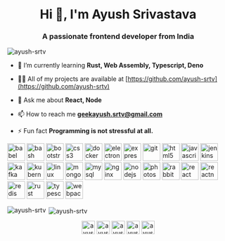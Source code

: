 <h1 align="center">Hi 👋, I'm Ayush Srivastava</h1>
<h3 align="center">A passionate frontend developer from India</h3>

<p align="left"> <img src="https://komarev.com/ghpvc/?username=ayush-srtv" alt="ayush-srtv" /> </p>

- 🌱 I’m currently learning **Rust, Web Assembly, Typescript, Deno**

- 👨‍💻 All of my projects are available at [https://github.com/ayush-srtv](https://github.com/ayush-srtv)

- 💬 Ask me about **React, Node**

- 📫 How to reach me **geekayush.srtv@gmail.com**

- ⚡ Fun fact **Programming is not stressful at all.**

<p align="left"><img src="https://www.vectorlogo.zone/logos/babeljs/babeljs-icon.svg" alt="babel" width="40" height="40"/> <img src="https://www.vectorlogo.zone/logos/gnu_bash/gnu_bash-icon.svg" alt="bash" width="40" height="40"/> <img src="https://devicons.github.io/devicon/devicon.git/icons/bootstrap/bootstrap-plain.svg" alt="bootstrap" width="40" height="40"/> <img src="https://devicons.github.io/devicon/devicon.git/icons/css3/css3-original-wordmark.svg" alt="css3" width="40" height="40"/> <img src="https://devicons.github.io/devicon/devicon.git/icons/docker/docker-original-wordmark.svg" alt="docker" width="40" height="40"/> <img src="https://devicons.github.io/devicon/devicon.git/icons/electron/electron-original.svg" alt="electron" width="40" height="40"/> <img src="https://devicons.github.io/devicon/devicon.git/icons/express/express-original-wordmark.svg" alt="express" width="40" height="40"/> <img src="https://www.vectorlogo.zone/logos/git-scm/git-scm-icon.svg" alt="git" width="40" height="40"/> <img src="https://devicons.github.io/devicon/devicon.git/icons/html5/html5-original-wordmark.svg" alt="html5" width="40" height="40"/> <img src="https://devicons.github.io/devicon/devicon.git/icons/javascript/javascript-original.svg" alt="javascript" width="40" height="40"/> <img src="https://www.vectorlogo.zone/logos/jenkins/jenkins-icon.svg" alt="jenkins" width="40" height="40"/> <img src="https://www.vectorlogo.zone/logos/apache_kafka/apache_kafka-icon.svg" alt="kafka" width="40" height="40"/> <img src="https://www.vectorlogo.zone/logos/kubernetes/kubernetes-icon.svg" alt="kubernetes" width="40" height="40"/> <img src="https://devicons.github.io/devicon/devicon.git/icons/linux/linux-original.svg" alt="linux" width="40" height="40"/> <img src="https://devicons.github.io/devicon/devicon.git/icons/mongodb/mongodb-original-wordmark.svg" alt="mongodb" width="40" height="40"/> <img src="https://devicons.github.io/devicon/devicon.git/icons/mysql/mysql-original-wordmark.svg" alt="mysql" width="40" height="40"/> <img src="https://devicons.github.io/devicon/devicon.git/icons/nginx/nginx-original.svg" alt="nginx" width="40" height="40"/> <img src="https://devicons.github.io/devicon/devicon.git/icons/nodejs/nodejs-original-wordmark.svg" alt="nodejs" width="40" height="40"/> <img src="https://devicons.github.io/devicon/devicon.git/icons/photoshop/photoshop-plain.svg" alt="photoshop" width="40" height="40"/> <img src="https://www.vectorlogo.zone/logos/rabbitmq/rabbitmq-icon.svg" alt="rabbitMQ" width="40" height="40"/> <img src="https://devicons.github.io/devicon/devicon.git/icons/react/react-original-wordmark.svg" alt="react" width="40" height="40"/> <img src="https://reactnative.dev/img/header_logo.svg" alt="reactnative" width="40" height="40"/> <img src="https://devicons.github.io/devicon/devicon.git/icons/redis/redis-original-wordmark.svg" alt="redis" width="40" height="40"/> <img src="https://devicons.github.io/devicon/devicon.git/icons/rust/rust-plain.svg" alt="rust" width="40" height="40"/> <img src="https://devicons.github.io/devicon/devicon.git/icons/typescript/typescript-original.svg" alt="typescript" width="40" height="40"/> <img src="https://devicons.github.io/devicon/devicon.git/icons/webpack/webpack-original.svg" alt="webpack" width="40" height="40"/></p><p><img align="left" src="https://github-readme-stats.vercel.app/api/top-langs/?username=ayush-srtv&layout=compact&hide=html" alt="ayush-srtv" /></p>

<p>&nbsp;<img align="center" src="https://github-readme-stats.vercel.app/api?username=ayush-srtv&show_icons=true" alt="ayush-srtv" /></p>

<p align="center">
<a href="https://dev.to/ayushsrtv" target="blank"><img align="center" src="https://cdn.jsdelivr.net/npm/simple-icons@3.0.1/icons/dev-dot-to.svg" alt="ayushsrtv" height="30" width="30" /></a>
<a href="https://twitter.com/ayushsrtv" target="blank"><img align="center" src="https://cdn.jsdelivr.net/npm/simple-icons@3.0.1/icons/twitter.svg" alt="ayushsrtv" height="30" width="30" /></a>
<a href="https://linkedin.com/in/ayushsrtv" target="blank"><img align="center" src="https://cdn.jsdelivr.net/npm/simple-icons@3.0.1/icons/linkedin.svg" alt="ayushsrtv" height="30" width="30" /></a>
<a href="https://codesandbox.com/ayush-srtv" target="blank"><img align="center" src="https://cdn.jsdelivr.net/npm/simple-icons@3.0.1/icons/codesandbox.svg" alt="ayush-srtv" height="30" width="30" /></a>
<a href="https://fb.com/ayush.srtv" target="blank"><img align="center" src="https://cdn.jsdelivr.net/npm/simple-icons@3.0.1/icons/facebook.svg" alt="ayush.srtv" height="30" width="30" /></a>
</p>
